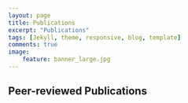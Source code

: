 ```yaml
---
layout: page
title: Publications
excerpt: "Publications"
tags: [Jekyll, theme, responsive, blog, template]
comments: true
image:
    feature: banner_large.jpg
---
```


## Peer-reviewed Publications




